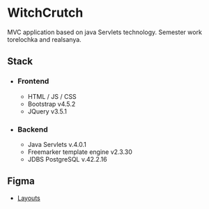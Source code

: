 # WitchCrutch
 MVC application based on java Servlets technology. Semester work torelochka and realsanya.
## Stack
- ### Frontend 
  - HTML / JS / CSS
  - Bootstrap v4.5.2
  - JQuery v3.5.1
  
- ### Backend
  - Java Servlets v.4.0.1 
  - Freemarker template engine v2.3.30
  - JDBS PostgreSQL v.42.2.16
## Figma
* [Layouts](https://www.figma.com/file/a4Yd1TVRhb71AqQSwGFxLQ/Prototype?node-id=0%3A1)
